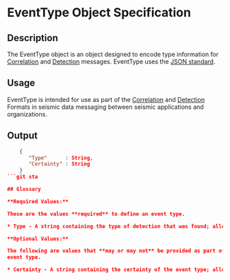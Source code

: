 # EventType Object Specification

## Description

The EventType object is an object designed to encode type
information for [Correlation](Correlation.md) and [Detection](Detection.md)
messages. EventType uses the [JSON standard](http://www.json.org).

## Usage

EventType is intended for use as part of the [Correlation](Correlation.md) and
[Detection](Detection.md) Formats in seismic data messaging between seismic
applications and organizations.

## Output

```json
    {
       "Type"      : String,
       "Certainty" : String
    }
```git sta

## Glossary

**Required Values:**

These are the values **required** to define an event type.

* Type - A string containing the type of detection that was found; allowed type strings are: "Earthquake", "MineCollapse", "NuclearExplosion", "QuarryBlast", "InducedOrTriggered", "RockBurst", "FluidInjection", "IceQuake",and "VolcanicEruption"

**Optional Values:**

The following are values that **may or may not** be provided as part of
event type.

* Certainty - A string containing the certainty of the event type; allowed strings are: "Suspected" and "Confirmed".